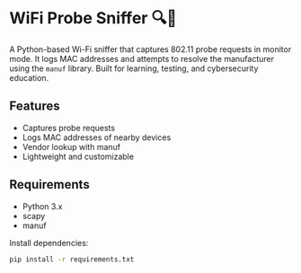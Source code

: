 # WiFi Probe Sniffer 🔍📡

A Python-based Wi-Fi sniffer that captures 802.11 probe requests in monitor mode. It logs MAC addresses and attempts to resolve the manufacturer using the `manuf` library. Built for learning, testing, and cybersecurity education.

## Features
- Captures probe requests
- Logs MAC addresses of nearby devices
- Vendor lookup with manuf
- Lightweight and customizable

## Requirements
- Python 3.x
- scapy
- manuf

Install dependencies:
```bash
pip install -r requirements.txt

